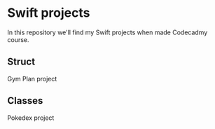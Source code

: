 # Swift projects
In this repository we'll find my Swift projects when made Codecadmy course.

## Struct
Gym Plan project 

## Classes
Pokedex project
